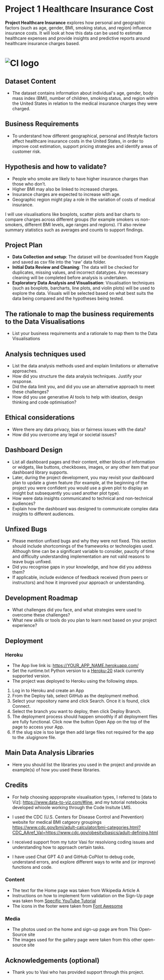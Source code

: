 # Project 1 Healthcare Insurance Cost

**Project Healthcare Insurance** explores how personal and geographic factors (such as age, gender, BMI, smoking status, and region) influence insurance costs. It will look at how this data can be used to estimate healthcare expenses and provide insights and predictive reports around healthcare insurance charges based.

# ![CI logo](https://codeinstitute.s3.amazonaws.com/fullstack/ci_logo_small.png)


## Dataset Content
* The dataset contains information about individual's age, gender, body mass index (BMI), number of children, smoking status, and region within the United States in relation to the medical insurance charges they were charged.


## Business Requirements
* To understand how different geographical, personal and lifestyle factors affect healthcare insurance costs in the United States, in order to improve cost estimation, support pricing strategies and identify areas of customer risk.


## Hypothesis and how to validate?
* People who smoke are likely to have higher insurance charges than those who don’t.
* Higher BMI may also be linked to increased charges. 
* Insurance charges are expected to increase with age.
* Geographic region might play a role in the variation of costs of medical insurance.

I will use visualisations like boxplots, scatter plots and bar charts to compare charges across different groups (for example smokers vs non-smokers, different BMI levels, age ranges and regions). I'll also review summary statistics such as averages and counts to support findings.

 

## Project Plan
* **Data Collection and setup**: The dataset will be downloaded from Kaggle and saved as csv file into the 'raw' data folder.
* **Initial Data Review and Cleaning**: The data will be checked for duplicates, missing values, and incorrect datatypes. Any necessary cleaning will be completed before analysis is undertaken.
* **Exploratory Data Analysis and Visualisation**: Visualisation techniques (such as boxplots, barcharts, line plots, and violin plots) will be used to explore the data. Visuals will be selected based on what best suits the data being compared and the hypotheses being tested. 

## The rationale to map the business requirements to the Data Visualisations
* List your business requirements and a rationale to map them to the Data Visualisations

## Analysis techniques used
* List the data analysis methods used and explain limitations or alternative approaches.
* How did you structure the data analysis techniques. Justify your response.
* Did the data limit you, and did you use an alternative approach to meet these challenges?
* How did you use generative AI tools to help with ideation, design thinking and code optimisation?

## Ethical considerations
* Were there any data privacy, bias or fairness issues with the data?
* How did you overcome any legal or societal issues?

## Dashboard Design
* List all dashboard pages and their content, either blocks of information or widgets, like buttons, checkboxes, images, or any other item that your dashboard library supports.
* Later, during the project development, you may revisit your dashboard plan to update a given feature (for example, at the beginning of the project you were confident you would use a given plot to display an insight but subsequently you used another plot type).
* How were data insights communicated to technical and non-technical audiences?
* Explain how the dashboard was designed to communicate complex data insights to different audiences. 

## Unfixed Bugs
* Please mention unfixed bugs and why they were not fixed. This section should include shortcomings of the frameworks or technologies used. Although time can be a significant variable to consider, paucity of time and difficulty understanding implementation are not valid reasons to leave bugs unfixed.
* Did you recognise gaps in your knowledge, and how did you address them?
* If applicable, include evidence of feedback received (from peers or instructors) and how it improved your approach or understanding.

## Development Roadmap
* What challenges did you face, and what strategies were used to overcome these challenges?
* What new skills or tools do you plan to learn next based on your project experience? 

## Deployment
### Heroku

* The App live link is: https://YOUR_APP_NAME.herokuapp.com/ 
* Set the runtime.txt Python version to a [Heroku-20](https://devcenter.heroku.com/articles/python-support#supported-runtimes) stack currently supported version.
* The project was deployed to Heroku using the following steps.

1. Log in to Heroku and create an App
2. From the Deploy tab, select GitHub as the deployment method.
3. Select your repository name and click Search. Once it is found, click Connect.
4. Select the branch you want to deploy, then click Deploy Branch.
5. The deployment process should happen smoothly if all deployment files are fully functional. Click now the button Open App on the top of the page to access your App.
6. If the slug size is too large then add large files not required for the app to the .slugignore file.


## Main Data Analysis Libraries
* Here you should list the libraries you used in the project and provide an example(s) of how you used these libraries.


## Credits 

* For help choosing apppropraite visualisation types, I referred to [data to Viz]: https://www.data-to-viz.com/#line, and my tutorial notebooks developed whioole working through the Code Insitute LMS. 
* I used the CDC (U.S. Centers for Disease Control and Prevention) website for medical BMI catgeory groupings https://www.cdc.gov/bmi/adult-calculator/bmi-categories.html?CDC_AAref_Val=https://www.cdc.gov/obesity/basics/adult-defining.html

* I received support from my tutor Vasi for resolviong coding issues and understanding how to approach certain tasks.
* I have used Chat GPT 4.0 and GitHub CoPilot to debug code, understand errors, and explore different ways to write and (or improve) functions and code.

### Content 

- The text for the Home page was taken from Wikipedia Article A
- Instructions on how to implement form validation on the Sign-Up page was taken from [Specific YouTube Tutorial](https://www.youtube.com/)
- The icons in the footer were taken from [Font Awesome](https://fontawesome.com/)

### Media

- The photos used on the home and sign-up page are from This Open-Source site
- The images used for the gallery page were taken from this other open-source site



## Acknowledgements (optional)
* Thank you to Vasi who has provided support through this project.